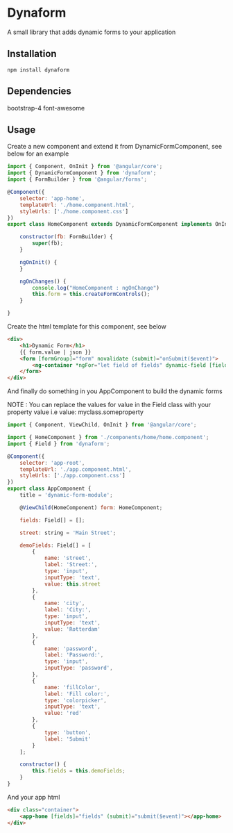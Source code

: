 Dynaform
========

A small library that adds dynamic forms to your application

## Installation

  `npm install dynaform`

## Dependencies
 
   bootstrap-4
   font-awesome

## Usage

Create a new component and extend it from DynamicFormComponent, see below for an example

```javascript
import { Component, OnInit } from '@angular/core';
import { DynamicFormComponent } from 'dynaform';
import { FormBuilder } from '@angular/forms';

@Component({
    selector: 'app-home',
    templateUrl: './home.component.html',
    styleUrls: ['./home.component.css']
})
export class HomeComponent extends DynamicFormComponent implements OnInit {

    constructor(fb: FormBuilder) {
        super(fb);
    }

    ngOnInit() {
    }

    ngOnChanges() {
        console.log("HomeComponent : ngOnChange")
        this.form = this.createFormControls();
    }

}

```

Create the html template for this component, see below

```html
<div>
    <h1>Dynamic Form</h1>
    {{ form.value | json }}
    <form [formGroup]="form" novalidate (submit)="onSubmit($event)">
        <ng-container *ngFor="let field of fields" dynamic-field [field]="field" [group]="form"></ng-container>
    </form>
</div>
```

And finally do something in you AppComponent to build the dynamic forms

NOTE : You can replace the values for value in the Field class with your property value i.e value: myclass.someproperty

```javascript
import { Component, ViewChild, OnInit } from '@angular/core';

import { HomeComponent } from './components/home/home.component';
import { Field } from 'dynaform';

@Component({
    selector: 'app-root',
    templateUrl: './app.component.html',
    styleUrls: ['./app.component.css']
})
export class AppComponent {
    title = 'dynamic-form-module';

    @ViewChild(HomeComponent) form: HomeComponent;

    fields: Field[] = [];

    street: string = 'Main Street';

    demoFields: Field[] = [
        {
            name: 'street',
            label: 'Street:',
            type: 'input',
            inputType: 'text',
            value: this.street
        },
        {
            name: 'city',
            label: 'City:',
            type: 'input',
            inputType: 'text',
            value: 'Rotterdam'
        },
        {
            name: 'password',
            label: 'Password:',
            type: 'input',
            inputType: 'password',
        },
        {
            name: 'fillColor',
            label: 'Fill color:',
            type: 'colorpicker',
            inputType: 'text',
            value: 'red'
        },
        {
            type: 'button',
            label: 'Submit'
        }
    ];

    constructor() {
        this.fields = this.demoFields;
    }
}

```

And your app html

```html
<div class="container">
    <app-home [fields]="fields" (submit)="submit($event)"></app-home>
</div>
```


